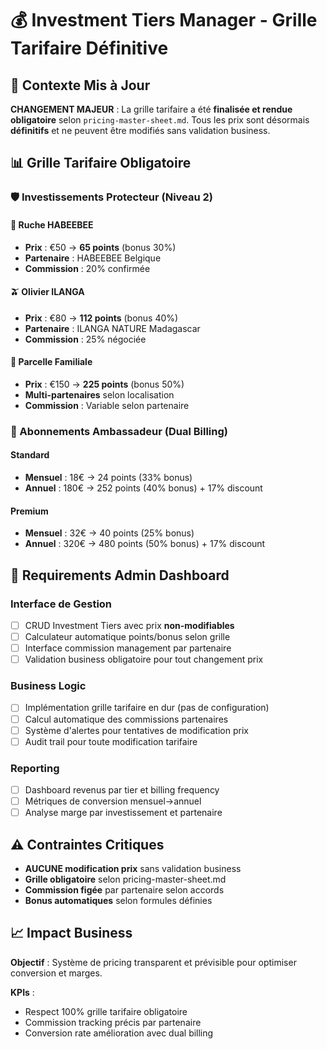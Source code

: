 # 💰 Investment Tiers Manager - Grille Tarifaire Définitive

## 🎯 Contexte Mis à Jour

**CHANGEMENT MAJEUR** : La grille tarifaire a été **finalisée et rendue obligatoire** selon `pricing-master-sheet.md`. Tous les prix sont désormais **définitifs** et ne peuvent être modifiés sans validation business.

## 📊 Grille Tarifaire Obligatoire

### 🛡️ Investissements Protecteur (Niveau 2)

#### 🐝 Ruche HABEEBEE
- **Prix** : €50 → **65 points** (bonus 30%)
- **Partenaire** : HABEEBEE Belgique
- **Commission** : 20% confirmée

#### 🫒 Olivier ILANGA  
- **Prix** : €80 → **112 points** (bonus 40%)
- **Partenaire** : ILANGA NATURE Madagascar
- **Commission** : 25% négociée

#### 🌿 Parcelle Familiale
- **Prix** : €150 → **225 points** (bonus 50%)
- **Multi-partenaires** selon localisation
- **Commission** : Variable selon partenaire

### 👑 Abonnements Ambassadeur (Dual Billing)

#### Standard
- **Mensuel** : 18€ → 24 points (33% bonus)
- **Annuel** : 180€ → 252 points (40% bonus) + 17% discount

#### Premium
- **Mensuel** : 32€ → 40 points (25% bonus)  
- **Annuel** : 320€ → 480 points (50% bonus) + 17% discount

## 🔧 Requirements Admin Dashboard

### Interface de Gestion
- [ ] CRUD Investment Tiers avec prix **non-modifiables**
- [ ] Calculateur automatique points/bonus selon grille
- [ ] Interface commission management par partenaire
- [ ] Validation business obligatoire pour tout changement prix

### Business Logic
- [ ] Implémentation grille tarifaire en dur (pas de configuration)
- [ ] Calcul automatique des commissions partenaires
- [ ] Système d'alertes pour tentatives de modification prix
- [ ] Audit trail pour toute modification tarifaire

### Reporting
- [ ] Dashboard revenus par tier et billing frequency
- [ ] Métriques de conversion mensuel→annuel
- [ ] Analyse marge par investissement et partenaire

## ⚠️ Contraintes Critiques

- **AUCUNE modification prix** sans validation business
- **Grille obligatoire** selon pricing-master-sheet.md
- **Commission figée** par partenaire selon accords
- **Bonus automatiques** selon formules définies

## 📈 Impact Business

**Objectif** : Système de pricing transparent et prévisible pour optimiser conversion et marges.

**KPIs** :
- Respect 100% grille tarifaire obligatoire
- Commission tracking précis par partenaire
- Conversion rate amélioration avec dual billing
